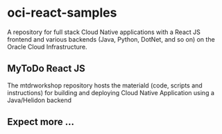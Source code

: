 # oci-react-samples
A repository for full stack Cloud Native applications with a React JS frontend and various backends (Java, Python, DotNet, and so on) on the Oracle Cloud Infrastructure.

## MyToDo React JS
The mtdrworkshop repository hosts the materiald (code, scripts and instructions) for building and deploying Cloud Native Application using a Java/Helidon backend


## Expect more ...
